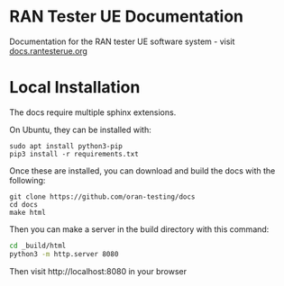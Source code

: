 # RAN Tester UE Documentation

Documentation for the RAN tester UE software system - visit [docs.rantesterue.org](https://docs.rantesterue.org)

# Local Installation

The docs require multiple sphinx extensions.

On Ubuntu, they can be installed with:

```
sudo apt install python3-pip
pip3 install -r requirements.txt
```

Once these are installed, you can download and build the docs with the following:

```
git clone https://github.com/oran-testing/docs
cd docs
make html
```

Then you can make a server in the build directory with this command:

```bash
cd _build/html
python3 -m http.server 8080
```

Then visit http://localhost:8080 in your browser
